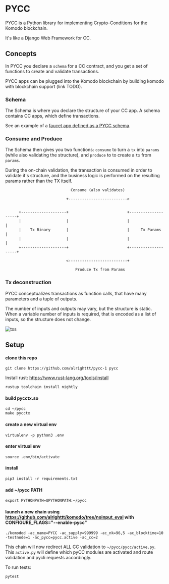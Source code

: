 # PYCC

PYCC is a Python library for implementing Crypto-Conditions for the Komodo blockchain.

It's like a Django Web Framework for CC.

## Concepts

In PYCC you declare a `schema` for a CC contract, and you get a set of functions to create and validate transactions.

PYCC apps can be plugged into the Komodo blockchain by building komodo with blockchain support (link TODO).

### Schema

The Schema is where you declare the structure of your CC app. A schema contains CC apps, which define transactions.

See an example of a [faucet app defined as a PYCC schema](pycc/examples/faucet.py).

### Consume and Produce

The Schema then gives you two functions: `consume` to turn a `tx` into `params` (while also validating the structure),
and `produce` to to create a `tx` from `params`.

During the on-chain validation, the transaction is consumed in order to validate it's structure, and the business logic is performed on the resulting params rather than the TX itself.

```
                             Consume (also validates)

                           +-------------------------->


      +--------------------+                          +--------------------+
      |                    |                          |                    |
      |    Tx Binary       |                          |     Tx Params      |
      |                    |                          |                    |
      +--------------------+                          +--------------------+

                           <--------------------------+

                               Produce Tx from Params
```

### Tx deconstruction

PYCC conceptualizes transactions as function calls, that have many parameters and a tuple of outputs.

The number of inputs and outputs may vary, but the structure is static. When a variable number of inputs
is required, that is encoded as a list of inputs, so the structure does not change.

![txs](assets/txs.svg)

## Setup

#### clone this repo 
```shell
git clone https://github.com/alrighttt/pycc-1 pycc
```

Install rust: https://www.rust-lang.org/tools/install
```shell
rustup toolchain install nightly
```

#### build pycctx.so
```shell
cd ~/pycc
make pycctx
```

#### create a new virtual env 
```shell
virtualenv -p python3 .env
```

#### enter virtual env
```shell
source .env/bin/activate
```

#### install
```shell
pip3 install -r requirements.txt
```


#### add ~/pycc PATH 
```shell
export PYTHONPATH=$PYTHONPATH:~/pycc
```

#### launch a new chain using https://github.com/alrighttt/komodo/tree/noinput_eval with CONFIGURE_FLAGS="--enable-pycc"
```shell
./komodod -ac_name=PYCC -ac_supply=999999 -ac_nk=96,5 -ac_blocktime=10 -testnode=1 -ac_pycc=pycc.active -ac_cc=2
```

This chain will now redirect ALL CC validation to `~/pycc/pycc/active.py`. This `active.py` will define which pyCC modules are activated and route validation and pycli requests accordingly. 

To run tests:

```
pytest
```
